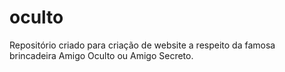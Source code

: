oculto
======
Repositório criado para criação de website a respeito da famosa brincadeira Amigo Oculto ou Amigo Secreto.